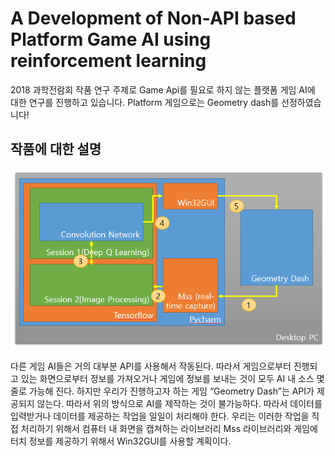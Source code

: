 # A Development of Non-API based Platform Game AI using reinforcement learning

2018 과학전람회 작품 연구 주제로 Game Api를 필요로 하지 않는 플랫폼 게임 AI에 대한 연구를 진행하고 있습니다. Platform 게임으로는 Geometry dash를 선정하였습니다!

## 작품에 대한 설명
![Alt text](/image/diagram1.PNG)

다른 게임 AI들은 거의 대부분 API를 사용해서 작동된다. 따라서 게임으로부터 진행되고 있는 화면으로부터 정보를 가져오거나 게임에 정보를 보내는 것이 모두 AI 내 소스 몇줄로 가능해 진다. 하지만 우리가 진행하고자 하는 게임 “Geometry Dash”는 API가 제공되지 않는다. 따라서 위의 방식으로 AI를 제작하는 것이 불가능하다. 따라서 데이터를 입력받거나 데이터를 제공하는 작업을 일일이 처리해야 한다. 우리는 이러한 작업을 직접 처리하기 위해서 컴퓨터 내 화면을 캡쳐하는 라이브러리 Mss 라이브러리와 게임에 터치 정보를 제공하기 위해서 Win32GUI를 사용할 계획이다.